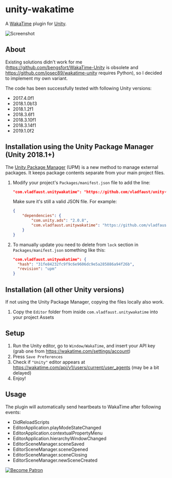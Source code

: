 # unity-wakatime
A [WakaTime](https://wakatime.com) plugin for [Unity](https://unity.com).

![Screenshot](https://user-images.githubusercontent.com/7955682/38732057-79cf45b4-3f25-11e8-958f-07ba5290caba.PNG)

## About

Existing solutions didn't work for me (https://github.com/bengsfort/WakaTime-Unity is obsolete and https://github.com/josec89/wakatime-unity requires Python), so I decided to implement my own variant.

The code has been successfully tested with following Unity versions:

* 2017.4.0f1
* 2018.1.0b13
* 2018.1.2f1
* 2018.3.6f1
* 2018.3.10f1
* 2018.3.14f1
* 2019.1.0f2

## Installation using the Unity Package Manager (Unity 2018.1+)

The [Unity Package Manager](https://docs.unity3d.com/Packages/com.unity.package-manager-ui@1.8/manual/index.html) (UPM) is a new method to manage external packages. It keeps package contents separate from your main project files.

1. Modify your project's `Packages/manifest.json` file to add the line:
    ```json
    "com.vladfaust.unitywakatime": "https://github.com/vladfaust/unity-wakatime.git#upm"
    ```
    Make sure it's still a valid JSON file. For example:
    ```json
    {
        "dependencies": {
            "com.unity.ads": "2.0.8",
            "com.vladfaust.unitywakatime": "https://github.com/vladfaust/unity-wakatime.git#upm"
        }
    }
    ```
2. To manually update you need to delete from `lock` section in `Packages/manifest.json` something like this:
    ```json
    "com.vladfaust.unitywakatime": {
      "hash": "31fe84232fc9f9c6e9606dc9e5a285886a94f26b",
      "revision": "upm"
    }
    ```

## Installation (all other Unity versions)

If not using the Unity Package Manager, copying the files locally also work.

1. Copy the `Editor` folder from inside `com.vladfaust.unitywakatime` into your project Assets

## Setup

1. Run the Unity editor, go to `Window/WakaTime`, and insert your API key (grab one from https://wakatime.com/settings/account)
1. Press `Save Preferences`
1. Check if `"Unity"` editor appears at https://wakatime.com/api/v1/users/current/user_agents (may be a bit delayed)
1. Enjoy!

## Usage

The plugin will automatically send heartbeats to WakaTime after following events:

* DidReloadScripts
* EditorApplication.playModeStateChanged
* EditorApplication.contextualPropertyMenu
* EditorApplication.hierarchyWindowChanged
* EditorSceneManager.sceneSaved
* EditorSceneManager.sceneOpened
* EditorSceneManager.sceneClosing
* EditorSceneManager.newSceneCreated

[![Become Patron](https://vladfaust.com/img/patreon-small.svg)](https://www.patreon.com/vladfaust)
